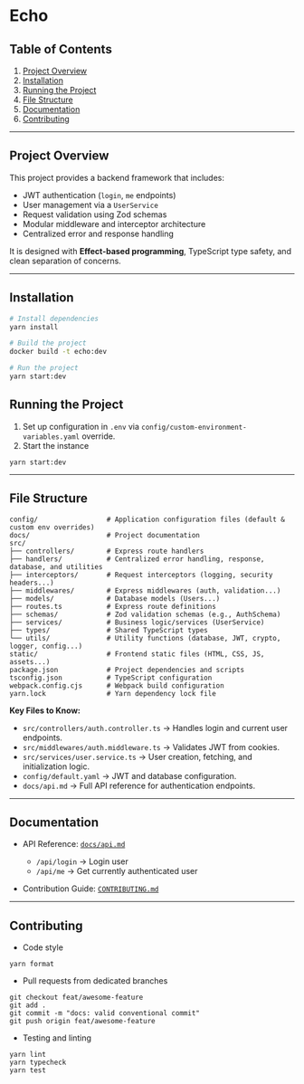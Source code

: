 # Echo

## Table of Contents

1. [Project Overview](#project-overview)
2. [Installation](#installation)
3. [Running the Project](#running-the-project)
4. [File Structure](#file-structure)
5. [Documentation](#documentation)
6. [Contributing](#contributing)

---

## Project Overview

This project provides a backend framework that includes:

- JWT authentication (`login`, `me` endpoints)
- User management via a `UserService`
- Request validation using Zod schemas
- Modular middleware and interceptor architecture
- Centralized error and response handling

It is designed with **Effect-based programming**, TypeScript type safety, and clean separation of concerns.

---

## Installation

```bash
# Install dependencies
yarn install

# Build the project
docker build -t echo:dev

# Run the project
yarn start:dev
```

## Running the Project

1. Set up configuration in `.env` via `config/custom-environment-variables.yaml` override.
2. Start the instance

```shell
yarn start:dev
```

---

## File Structure

```
config/                 # Application configuration files (default & custom env overrides)
docs/                   # Project documentation
src/
├── controllers/        # Express route handlers
├── handlers/           # Centralized error handling, response, database, and utilities
├── interceptors/       # Request interceptors (logging, security headers...)
├── middlewares/        # Express middlewares (auth, validation...)
├── models/             # Database models (Users...)
├── routes.ts           # Express route definitions
├── schemas/            # Zod validation schemas (e.g., AuthSchema)
├── services/           # Business logic/services (UserService)
├── types/              # Shared TypeScript types
└── utils/              # Utility functions (database, JWT, crypto, logger, config...)
static/                 # Frontend static files (HTML, CSS, JS, assets...)
package.json            # Project dependencies and scripts
tsconfig.json           # TypeScript configuration
webpack.config.cjs      # Webpack build configuration
yarn.lock               # Yarn dependency lock file
```

**Key Files to Know:**

- `src/controllers/auth.controller.ts` → Handles login and current user endpoints.
- `src/middlewares/auth.middleware.ts` → Validates JWT from cookies.
- `src/services/user.service.ts` → User creation, fetching, and initialization logic.
- `config/default.yaml` → JWT and database configuration.
- `docs/api.md` → Full API reference for authentication endpoints.

---

## Documentation

- API Reference: [`docs/api.md`](./docs/api.md)
  - `/api/login` → Login user
  - `/api/me` → Get currently authenticated user

- Contribution Guide: [`CONTRIBUTING.md`](./CONTRIBUTING.md)

---

## Contributing

- Code style

```shell
yarn format
```

- Pull requests from dedicated branches

```shell
git checkout feat/awesome-feature
git add .
git commit -m "docs: valid conventional commit"
git push origin feat/awesome-feature
```

- Testing and linting

```shell
yarn lint
yarn typecheck
yarn test
```
